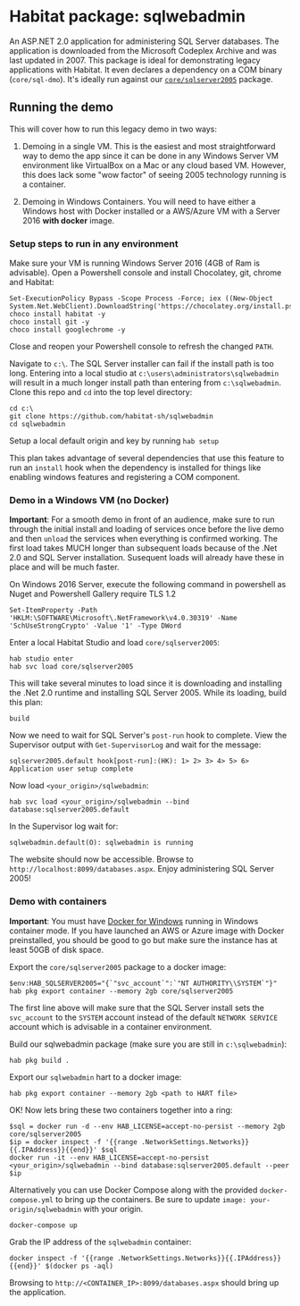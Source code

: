 # Habitat package: sqlwebadmin

An ASP.NET 2.0 application for administering SQL Server databases. The application is downloaded from the Microsoft Codeplex Archive and was last updated in 2007. This package is ideal for demonstrating legacy applications with Habitat. It even declares a dependency on a COM binary (`core/sql-dmo`). It's ideally run against our [`core/sqlserver2005`](https://github.com/habitat-sh/core-plans/tree/master/sqlserver2005) package.


## Running the demo

This will cover how to run this legacy demo in two ways:

1. Demoing in a single VM. This is the easiest and most straightforward way to demo the app since it can be done in any Windows Server VM environment like VirtualBox on a Mac or any cloud based VM. However, this does lack some "wow factor" of seeing 2005 technology running is a container.

1. Demoing in Windows Containers. You will need to have either a Windows host with Docker installed or a AWS/Azure VM with a Server 2016 **with docker** image.

### Setup steps to run in any environment

Make sure your VM is running Windows Server 2016 (4GB of Ram is advisable). Open a Powershell console and install Chocolatey, git, chrome and Habitat:

```
Set-ExecutionPolicy Bypass -Scope Process -Force; iex ((New-Object System.Net.WebClient).DownloadString('https://chocolatey.org/install.ps1'))
choco install habitat -y
choco install git -y
choco install googlechrome -y
```

Close and reopen your Powershell console to refresh the changed `PATH`.

Navigate to `c:\`. The SQL Server installer can fail if the install path is too long. Entering into a local studio at `c:\users\administrators\sqlwebadmin` will result in a much longer install path than entering from `c:\sqlwebadmin`. Clone this repo and `cd` into the top level directory:

```
cd c:\
git clone https://github.com/habitat-sh/sqlwebadmin
cd sqlwebadmin
```

Setup a local default origin and key by running `hab setup`

This plan takes advantage of several dependencies that use this feature to run an `install` hook when the dependency is installed for things like enabling windows features and registering a COM component.

### Demo in a Windows VM (no Docker)

**Important**: For a smooth demo in front of an audience, make sure to run through the initial install and loading of services once before the live demo and then `unload` the services when everything is confirmed working. The first load takes MUCH longer than subsequent loads because of the .Net 2.0 and SQL Server installation. Susequent loads will already have these in place and will be much faster.

On Windows 2016 Server, execute the following command in powershell as Nuget and Powershell Gallery require TLS 1.2

```
Set-ItemProperty -Path 'HKLM:\SOFTWARE\Microsoft\.NetFramework\v4.0.30319' -Name 'SchUseStrongCrypto' -Value '1' -Type DWord
```

Enter a local Habitat Studio and load `core/sqlserver2005`:

```
hab studio enter
hab svc load core/sqlserver2005
```

This will take several minutes to load since it is downloading and installing the .Net 2.0 runtime and installing SQL Server 2005. While its loading, build this plan:

```
build
```

Now we need to wait for SQL Server's `post-run` hook to complete. View the Supervisor output with `Get-SupervisorLog` and wait for the message:

```
sqlserver2005.default hook[post-run]:(HK): 1> 2> 3> 4> 5> 6> Application user setup complete
```

Now load `<your_origin>/sqlwebadmin`:

```
hab svc load <your_origin>/sqlwebadmin --bind database:sqlserver2005.default
```

In the Supervisor log wait for:

```
sqlwebadmin.default(O): sqlwebadmin is running
```

The website should now be accessible. Browse to `http://localhost:8099/databases.aspx`. Enjoy administering SQL Server 2005!

### Demo with containers

**Important**: You must have [Docker for Windows](https://www.docker.com/docker-windows) running in Windows container mode. If you have launched an AWS or Azure image with Docker preinstalled, you should be good to go but make sure the instance has at least 50GB of disk space.

Export the `core/sqlserver2005` package to a docker image:

```
$env:HAB_SQLSERVER2005="{`"svc_account`":`"NT AUTHORITY\\SYSTEM`"}"
hab pkg export container --memory 2gb core/sqlserver2005
```

The first line above will make sure that the SQL Server install sets the `svc_account` to the `SYSTEM` account instead of the default `NETWORK SERVICE` account which is advisable in a container environment.

Build our sqlwebadmin package (make sure you are still in `c:\sqlwebadmin`):

```
hab pkg build .
```

Export our `sqlwebadmin` hart to a docker image:

```
hab pkg export container --memory 2gb <path to HART file>
```

OK! Now lets bring these two containers together into a ring:

```
$sql = docker run -d --env HAB_LICENSE=accept-no-persist --memory 2gb core/sqlserver2005
$ip = docker inspect -f '{{range .NetworkSettings.Networks}}{{.IPAddress}}{{end}}' $sql
docker run -it --env HAB_LICENSE=accept-no-persist <your_origin>/sqlwebadmin --bind database:sqlserver2005.default --peer $ip
```

Alternatively you can use Docker Compose along with the provided `docker-compose.yml` to bring up the containers.  Be sure to update `image: your-origin/sqlwebadmin` with your origin.

```
docker-compose up
```

Grab the IP address of the `sqlwebadmin` container:

```
docker inspect -f '{{range .NetworkSettings.Networks}}{{.IPAddress}}{{end}}' $(docker ps -aql)
```

Browsing to `http://<CONTAINER_IP>:8099/databases.aspx` should bring up the application.
